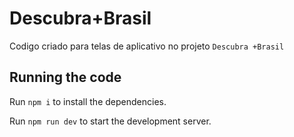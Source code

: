 
  # Descubra+Brasil
  Codigo criado para telas de aplicativo no projeto `Descubra +Brasil`

  ## Running the code

  Run `npm i` to install the dependencies.

  Run `npm run dev` to start the development server.
  